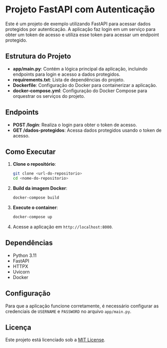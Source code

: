 # Projeto FastAPI com Autenticação

Este é um projeto de exemplo utilizando FastAPI para acessar dados protegidos por autenticação. A aplicação faz login em um serviço para obter um token de acesso e utiliza esse token para acessar um endpoint protegido.

## Estrutura do Projeto

- **app/main.py**: Contém a lógica principal da aplicação, incluindo endpoints para login e acesso a dados protegidos.
- **requirements.txt**: Lista de dependências do projeto.
- **Dockerfile**: Configuração do Docker para containerizar a aplicação.
- **docker-compose.yml**: Configuração do Docker Compose para orquestrar os serviços do projeto.

## Endpoints

- **POST /login**: Realiza o login para obter o token de acesso.
- **GET /dados-protegidos**: Acessa dados protegidos usando o token de acesso.

## Como Executar

1. **Clone o repositório**:
   ```bash
   git clone <url-do-repositorio>
   cd <nome-do-repositorio>
   ```

2. **Build da imagem Docker**:
   ```bash
   docker-compose build
   ```

3. **Execute o container**:
   ```bash
   docker-compose up
   ```

4. Acesse a aplicação em `http://localhost:8000`.

## Dependências

- Python 3.11
- FastAPI
- HTTPX
- Uvicorn
- Docker

## Configuração

Para que a aplicação funcione corretamente, é necessário configurar as credenciais de `USERNAME` e `PASSWORD` no arquivo `app/main.py`.

## Licença

Este projeto está licenciado sob a [MIT License](LICENSE).
